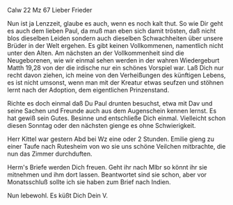  Calw 22 Mz 67
Lieber Frieder

Nun ist ja Lenzzeit, glaube es auch, wenn es noch kalt thut. So wie Dir geht es auch dem lieben Paul, da muß man eben sich damit trösten, daß nicht blos dieselben Leiden sondern auch dieselben Schwachheiten über unsere Brüder in der Welt ergehen. Es gibt keinen Vollkommenen, namentlich nicht unter den Alten. Am nächsten an der Vollkommenheit sind die Neugeborenen, wie wir einmal sehen werden in der wahren Wiedergeburt Matth 19,28 von der die irdische nur ein schönes Vorspiel war. Laß Dich nur recht davon ziehen, ich meine von den Verheißungen des künftigen Lebens, es ist nicht umsonst, wenn man mit der Kreatur etwas seufzen und stöhnen lernt nach der Adoption, dem eigentlichen Prinzenstand.

Richte es doch einmal daß Du Paul drunten besuchst, etwa mit Dav und seine Sachen und Freunde auch aus dem Augenschein kennen lernst. Es hat gewiß sein Gutes. Besinne und entschließe Dich einmal. Vielleicht schon diesen Sonntag oder den nächsten gienge es ohne Schwierigkeit.

Herr Kittel war gestern Abd bei Wz eine oder 2 Stunden. Emilie gieng zu einer Taufe nach Rutesheim von wo sie uns schöne Veilchen mitbrachte, die nun das Zimmer durchduften.

Herm's Briefe werden Dich freuen. Geht ihr nach Mlbr so könnt ihr sie mitnehmen und ihm dort lassen. Beantwortet sind sie schon, aber vor Monatsschluß sollte ich sie haben zum Brief nach Indien.

Nun lebewohl. Es küßt Dich
 Dein V.
